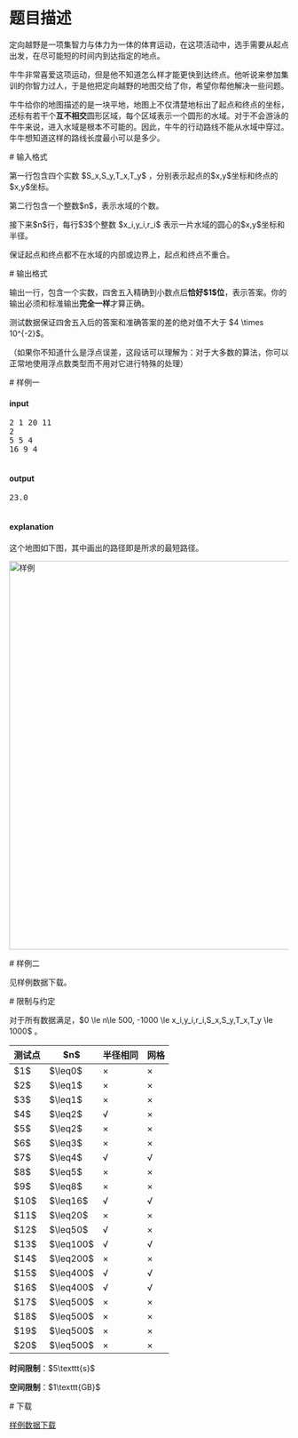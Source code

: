 # 题目描述

<p>定向越野是一项集智力与体力为一体的体育运动，在这项活动中，选手需要从起点出发，在尽可能短的时间内到达指定的地点。</p>
<p>牛牛非常喜爱这项运动，但是他不知道怎么样才能更快到达终点。他听说来参加集训的你智力过人，于是他把定向越野的地图交给了你，希望你帮他解决一些问题。</p>
<p>牛牛给你的地图描述的是一块平地，地图上不仅清楚地标出了起点和终点的坐标，还标有若干个<strong>互不相交</strong>圆形区域，每个区域表示一个圆形的水域。对于不会游泳的牛牛来说，进入水域是根本不可能的。因此，牛牛的行动路线不能从水域中穿过。牛牛想知道这样的路线长度最小可以是多少。</p>
# 输入格式


<p>第一行包含四个实数 $S_x,S_y,T_x,T_y$ ，分别表示起点的$x,y$坐标和终点的$x,y$坐标。</p>
<p>第二行包含一个整数$n$，表示水域的个数。</p>
<p>接下来$n$行，每行$3$个整数 $x_i,y_i,r_i$ 表示一片水域的圆心的$x,y$坐标和半径。</p>
<p>保证起点和终点都不在水域的内部或边界上，起点和终点不重合。</p>
# 输出格式


<p>输出一行，包含一个实数，四舍五入精确到小数点后<strong>恰好$1$位</strong>，表示答案。你的输出必须和标准输出<strong>完全一样</strong>才算正确。</p>
<p>测试数据保证四舍五入后的答案和准确答案的差的绝对值不大于 $4 \times 10^{-2}$。</p>
<p>（如果你不知道什么是浮点误差，这段话可以理解为：对于大多数的算法，你可以正常地使用浮点数类型而不用对它进行特殊的处理）</p>
# 样例一


<h4>input</h4>
<pre>2 1 20 11
2
5 5 4
16 9 4

</pre>

<h4>output</h4>
<pre>23.0

</pre>

<h4>explanation</h4>
<p>这个地图如下图，其中画出的路径即是所求的最短路径。</p>
<p><img class="img-responsive center-block" src="source/uoj/277/img/aHR0cDovL2ltZy51b2ouYWMvcHJvYmxlbS8yNzcvc2FtcGxlLnBuZw==.png" alt="样例" style="width:700px;"/></p>
# 样例二


<p>见样例数据下载。</p>
# 限制与约定


<p>对于所有数据满足，$0 \le n\le 500, -1000 \le x_i,y_i,r_i,S_x,S_y,T_x,T_y \le 1000$ 。</p>
<div class="table-responsive">
<table class="table table-bordered table-text-center table-vertical-middle"><thead><tr><th rowspan="1">测试点</th><th rowspan="1">$n$</th><th rowspan="1">半径相同</th><th rowspan="1">网格</th></tr></thead><tbody><tr><td rowspan="1">$1$</td><td rowspan="1">$\leq0$</td><td rowspan="1">×</td><td rowspan="1">×</td></tr><tr><td rowspan="1">$2$</td><td rowspan="1">$\leq1$</td><td rowspan="1">×</td><td rowspan="1">×</td></tr><tr><td rowspan="1">$3$</td><td rowspan="1">$\leq1$</td><td rowspan="1">×</td><td rowspan="1">×</td></tr><tr><td rowspan="1">$4$</td><td rowspan="1">$\leq2$</td><td rowspan="1">√</td><td rowspan="1">×</td></tr><tr><td rowspan="1">$5$</td><td rowspan="1">$\leq2$</td><td rowspan="1">×</td><td rowspan="1">×</td></tr><tr><td rowspan="1">$6$</td><td rowspan="1">$\leq3$</td><td rowspan="1">×</td><td rowspan="1">×</td></tr><tr><td rowspan="1">$7$</td><td rowspan="1">$\leq4$</td><td rowspan="1">√</td><td rowspan="1">√</td></tr><tr><td rowspan="1">$8$</td><td rowspan="1">$\leq5$</td><td rowspan="1">×</td><td rowspan="1">×</td></tr><tr><td rowspan="1">$9$</td><td rowspan="1">$\leq8$</td><td rowspan="1">×</td><td rowspan="1">×</td></tr><tr><td rowspan="1">$10$</td><td rowspan="1">$\leq16$</td><td rowspan="1">√</td><td rowspan="1">√</td></tr><tr><td rowspan="1">$11$</td><td rowspan="1">$\leq20$</td><td rowspan="1">×</td><td rowspan="1">×</td></tr><tr><td rowspan="1">$12$</td><td rowspan="1">$\leq50$</td><td rowspan="1">√</td><td rowspan="1">×</td></tr><tr><td rowspan="1">$13$</td><td rowspan="1">$\leq100$</td><td rowspan="1">√</td><td rowspan="1">√</td></tr><tr><td rowspan="1">$14$</td><td rowspan="1">$\leq200$</td><td rowspan="1">×</td><td rowspan="1">×</td></tr><tr><td rowspan="1">$15$</td><td rowspan="1">$\leq400$</td><td rowspan="1">√</td><td rowspan="1">√</td></tr><tr><td rowspan="1">$16$</td><td rowspan="1">$\leq400$</td><td rowspan="1">√</td><td rowspan="1">√</td></tr><tr><td rowspan="1">$17$</td><td rowspan="1">$\leq500$</td><td rowspan="1">×</td><td rowspan="1">×</td></tr><tr><td rowspan="1">$18$</td><td rowspan="1">$\leq500$</td><td rowspan="1">×</td><td rowspan="1">×</td></tr><tr><td rowspan="1">$19$</td><td rowspan="1">$\leq500$</td><td rowspan="1">×</td><td rowspan="1">×</td></tr><tr><td rowspan="1">$20$</td><td rowspan="1">$\leq500$</td><td rowspan="1">×</td><td rowspan="1">×</td></tr></tbody></table></div>

<p><strong>时间限制</strong>：$5\texttt{s}$</p>
<p><strong>空间限制</strong>：$1\texttt{GB}$</p>
# 下载


<p><a href="/download.php?type=problem&amp;id=277">样例数据下载</a></p>
